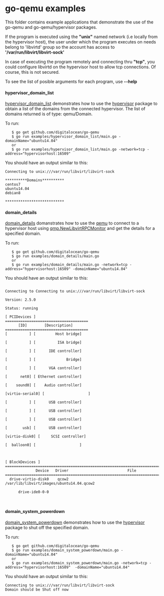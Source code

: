 # go-qemu examples

This folder contains example applications that demonstrate the use of the go-qemu and go-qemu/hypervisor packages.

If the program is executed using the **"unix"** named network (i.e locally from the hypervisor host), the user under which the program executes on needs belong to 'libvirtd' group
so the account has access to **'/var/run/libvirt/libvirt-sock'**

In case of executing the program remotely and connecting thru **"tcp"**, you could configure libvirtd on the hypervisor host to allow tcp connections. Of course, this is not secured.

To see the list of posible arguments for each program, use **--help**

#### hypervisor_domain_list

[hypervisor_domain_list](./hypervisor_domain_list) demonstrates how to use the [hypervisor](../hypervisor) package to obtain a list of the domains from the connected hypervisor. The list of domains returned is of type: qemu/Domain.

To run:
```{r, engine='bash', count_lines}
   $ go get github.com/digitalocean/go-qemu
   $ go run examples/hypervisor_domain_list/main.go -domainName="ubuntu14.04"
   or
   $ go run examples/hypervisor_domain_list/main.go -network=tcp -address="hypervisorhost:16509"
```


You should have an output similar to this:
```{r, engine='bash', count_lines}
Connecting to unix:///var/run/libvirt/libvirt-sock

**********Domains**********
centos7
ubuntu14.04
debian8

***************************
```


#### domain_details

[domain_details](./domain_details) domanstrates how to use the [qemu](../) to connect to a hypervisor host using [qmp.NewLibvirtRPCMonitor](../qmp/rpc.go#L27) and get the details for a specified domain.

To run:
```{r, engine='bash', count_lines}
   $ go get github.com/digitalocean/go-qemu
   $ go run examples/domain_details/main.go
   or
   $ go run examples/domain_details/main.go -network=tcp -address="hypervisorhost:16509" -domainName="ubuntu14.04"
```


You should have an output similar to this:
```{r, engine='bash', count_lines}

Connecting to Connecting to unix:///var/run/libvirt/libvirt-sock

Version: 2.5.0

Status: running

[ PCIDevices ]
======================================
      [ID]        [Description]
======================================
[          ] [         Host bridge]

[          ] [          ISA bridge]

[          ] [      IDE controller]

[          ] [              Bridge]

[          ] [      VGA controller]

[      net0] [ Ethernet controller]

[    sound0] [    Audio controller]

[virtio-serial0] [                    ]

[          ] [      USB controller]

[          ] [      USB controller]

[          ] [      USB controller]

[       usb] [      USB controller]

[virtio-disk0] [     SCSI controller]

[  balloon0] [                    ]



[ BlockDevices ]
========================================================================
              Device   Driver                           File
========================================================================
  drive-virtio-disk0    qcow2 /var/lib/libvirt/images/ubuntu14.04.qcow2

      drive-ide0-0-0                                        



```

#### domain_system_powerdown

[domain_system_powerdown](./domain_system_powerdown) demonstrates how to use the [hypervisor](../hypervisor) package to shut off the specified domain.

To run:
```{r, engine='bash', count_lines}
   $ go get github.com/digitalocean/go-qemu
   $ go run examples/domain_system_powerdown/main.go -domainName="ubuntu14.04"
   or
   $ go run examples/domain_system_powerdown/main.go -network=tcp -address="hypervisorhost:16509"  -domainName="ubuntu14.04"
```


You should have an output similar to this:
```{r, engine='bash', count_lines}
Connecting to unix:///var/run/libvirt/libvirt-sock
Domain should be Shut off now
```


